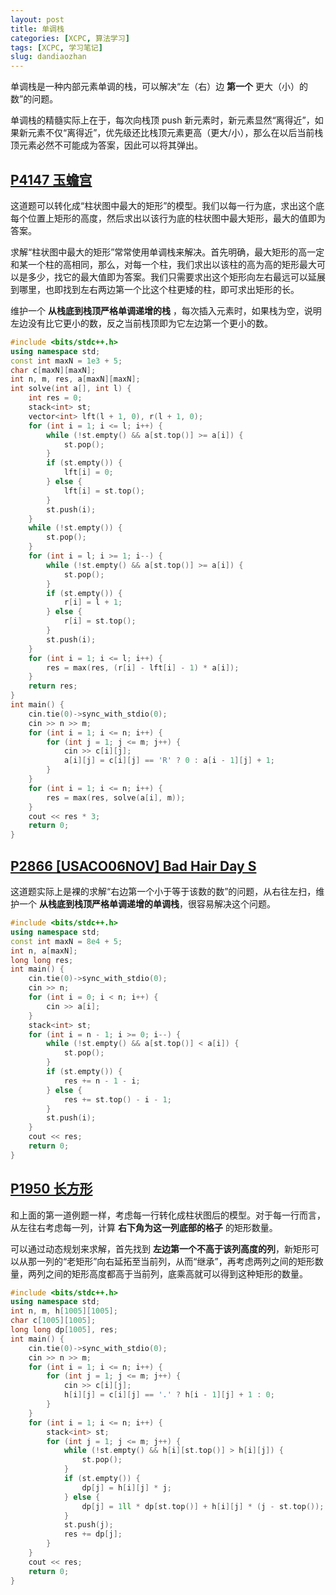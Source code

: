 ```yaml
---
layout: post
title: 单调栈
categories: [XCPC, 算法学习]
tags: [XCPC, 学习笔记]
slug: dandiaozhan
---  
```


单调栈是一种内部元素单调的栈，可以解决“左（右）边 **第一个** 更大（小）的数”的问题。

单调栈的精髓实际上在于，每次向栈顶 push 新元素时，新元素显然“离得近”，如果新元素不仅“离得近”，优先级还比栈顶元素更高（更大/小），那么在以后当前栈顶元素必然不可能成为答案，因此可以将其弹出。

## [P4147 玉蟾宫](https://www.luogu.com.cn/problem/P4147)

这道题可以转化成“柱状图中最大的矩形”的模型。我们以每一行为底，求出这个底每个位置上矩形的高度，然后求出以该行为底的柱状图中最大矩形，最大的值即为答案。

求解“柱状图中最大的矩形”常常使用单调栈来解决。首先明确，最大矩形的高一定和某一个柱的高相同，那么，对每一个柱，我们求出以该柱的高为高的矩形最大可以是多少，找它的最大值即为答案。我们只需要求出这个矩形向左右最远可以延展到哪里，也即找到左右两边第一个比这个柱更矮的柱，即可求出矩形的长。

维护一个 **从栈底到栈顶严格单调递增的栈** ，每次插入元素时，如果栈为空，说明左边没有比它更小的数，反之当前栈顶即为它左边第一个更小的数。

```cpp
#include <bits/stdc++.h>
using namespace std;
const int maxN = 1e3 + 5;
char c[maxN][maxN];
int n, m, res, a[maxN][maxN];
int solve(int a[], int l) {
    int res = 0;
    stack<int> st;
    vector<int> lft(l + 1, 0), r(l + 1, 0);
    for (int i = 1; i <= l; i++) {
        while (!st.empty() && a[st.top()] >= a[i]) {
            st.pop();
        }
        if (st.empty()) {
            lft[i] = 0;
        } else {
            lft[i] = st.top();
        }
        st.push(i);
    }
    while (!st.empty()) {
        st.pop();
    }
    for (int i = l; i >= 1; i--) {
        while (!st.empty() && a[st.top()] >= a[i]) {
            st.pop();
        }
        if (st.empty()) {
            r[i] = l + 1;
        } else {
            r[i] = st.top();
        }
        st.push(i);
    }
    for (int i = 1; i <= l; i++) {
        res = max(res, (r[i] - lft[i] - 1) * a[i]);
    }
    return res;
}
int main() {
    cin.tie(0)->sync_with_stdio(0);
    cin >> n >> m;
    for (int i = 1; i <= n; i++) {
        for (int j = 1; j <= m; j++) {
            cin >> c[i][j];
            a[i][j] = c[i][j] == 'R' ? 0 : a[i - 1][j] + 1;
        }
    }
    for (int i = 1; i <= n; i++) {
        res = max(res, solve(a[i], m));
    }
    cout << res * 3;
    return 0;
}
```

## [P2866 [USACO06NOV] Bad Hair Day S](https://www.luogu.com.cn/problem/P2866)

这道题实际上是裸的求解“右边第一个小于等于该数的数”的问题，从右往左扫，维护一个 **从栈底到栈顶严格单调递增的单调栈**，很容易解决这个问题。

```cpp
#include <bits/stdc++.h>
using namespace std;
const int maxN = 8e4 + 5;
int n, a[maxN];
long long res;
int main() {
    cin.tie(0)->sync_with_stdio(0);
    cin >> n;
    for (int i = 0; i < n; i++) {
        cin >> a[i];
    }
    stack<int> st;
    for (int i = n - 1; i >= 0; i--) {
        while (!st.empty() && a[st.top()] < a[i]) {
            st.pop();
        }
        if (st.empty()) {
            res += n - 1 - i;
        } else {
            res += st.top() - i - 1;
        }
        st.push(i);
    }
    cout << res;
    return 0;
}
```

## [P1950 长方形](https://www.luogu.com.cn/problem/P1950)

和上面的第一道例题一样，考虑每一行转化成柱状图后的模型。对于每一行而言，从左往右考虑每一列，计算 **右下角为这一列底部的格子** 的矩形数量。

可以通过动态规划来求解，首先找到 **左边第一个不高于该列高度的列**，新矩形可以从那一列的“老矩形”向右延拓至当前列，从而“继承”，再考虑两列之间的矩形数量，两列之间的矩形高度都高于当前列，底乘高就可以得到这种矩形的数量。

```cpp
#include <bits/stdc++.h>
using namespace std;
int n, m, h[1005][1005];
char c[1005][1005];
long long dp[1005], res;
int main() {
    cin.tie(0)->sync_with_stdio(0);
    cin >> n >> m;
    for (int i = 1; i <= n; i++) {
        for (int j = 1; j <= m; j++) {
            cin >> c[i][j];
            h[i][j] = c[i][j] == '.' ? h[i - 1][j] + 1 : 0;
        }
    }
    for (int i = 1; i <= n; i++) {
        stack<int> st;
        for (int j = 1; j <= m; j++) {
            while (!st.empty() && h[i][st.top()] > h[i][j]) {
                st.pop();
            }
            if (st.empty()) {
                dp[j] = h[i][j] * j;
            } else {
                dp[j] = 1ll * dp[st.top()] + h[i][j] * (j - st.top());
            }
            st.push(j);
            res += dp[j];
        }
    }
    cout << res;
    return 0;
}
```
